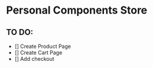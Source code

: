 # Personal Components Store

## TO DO:

- [] Create Product Page
- [] Create Cart Page
- [] Add checkout